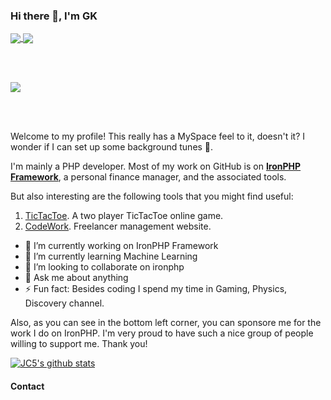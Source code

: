 ### Hi there 👋, I'm GK

<a href="https://github.com/gaurangkumar">
  <img align="center" src="https://github-readme-stats-deploy-jeremykenedy.vercel.app/api?username=gaurangkumar&show_icons=true&include_all_commits=true&count_private=true&theme=radical&bg_color=30,222222,444444&title_color=fff&text_color=fff&line_height=20&custom_title=GitHub%20Stats&hide_border=true" />
</a>

<a href="https://github.com/gaurangkumar">
  <img align="center" src="https://github-readme-stats-deploy-jeremykenedy.vercel.app/api/top-langs/?username=gaurangkumar&layout=compact&bg_color=30,444444,222222&title_color=fff&text_color=fff&custom_title=What%20I%20Do%20Most&hide_border=true" />
</a>

<br><br>

<a href="https://github.com/gaurangkumar">
  <img align="center" src="https://en4347cusb2mb56.m.pipedream.net" />
</a>

<br><br>

Welcome to my profile! This really has a MySpace feel to it, doesn't it? I wonder if I can set up some background tunes 🤔.

I'm mainly a PHP developer. Most of my work on GitHub is on **[IronPHP Framework](https://github.com/ironphp/ironphp)**, a personal finance manager, and the associated tools.

But also interesting are the following tools that you might find useful:

1. [TicTacToe](https://github.com/gaurangkumar/tictactoe). A two player TicTacToe online game.
1. [CodeWork](https://github.com/gaurangkumar/codework). Freelancer management website.

- 🔭 I’m currently working on IronPHP Framework
- 🌱 I’m currently learning Machine Learning
- 👯 I’m looking to collaborate on ironphp
- 💬 Ask me about anything
- ⚡ Fun fact: Besides coding I spend my time in Gaming, Physics, Discovery channel.

Also, as you can see in the bottom left corner, you can sponsore me for the work I do on IronPHP. I'm very proud to have such a nice group of people willing to support me.
Thank you!

[![JC5's github stats](https://github-readme-stats.vercel.app/api?username=gaurangkumar)](https://github.com/anuraghazra/github-readme-stats)

#### Contact

<!--
Hit me up at [gaurangkumarp@gmail.com](gaurangkumarp@gmail.com)

**gaurangkumar/gaurangkumar** is a ✨ _special_ ✨ repository because its `README.md` (this file) appears on your GitHub profile.

Here are some ideas to get you started:

-->
